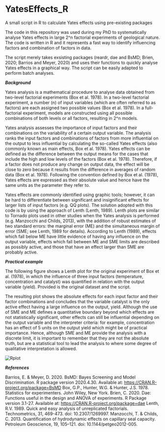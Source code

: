 # YatesEffects_R
A small script in R to calculate Yates effects using pre-existing packages

The code in this repository was used during my PhD to systematically analyse Yates effects in large 2^n factorial experiments of geological nature. The code is written in R and it represents a fast way to identify influencing factors and combination of factors in data. 

The script merely takes exsisting packages (reardr, dae and BsMD; Brien, 2020; Barrios and Meyer, 2020) and uses their functions to quickly analyse Yates effects in a graphical way. The script can be easily adapted to perform batch analyses. 

***Background***

Yates analysis is a mathematical procedure to analyse data obtained from two-level factorial experiments (Box et al. 1978). In a two-level factorial experiment, a number (n) of input variables (which are often referred to as factors) are each assigned two possible values (Box et al. 1978). In a full-factorial experiment, models are constructed using all possible combinations of both levels or all factors, resulting in 2^n models. 

Yates analysis assesses the importance of input factors and their combinations on the variability of a certain output variable. The analysis ranks the input factors and combinations of factors from more influential on the output to less influential by calculating the so-called Yates effects (also commonly known as main effects, Box et al. 1978). Yates effects can be defined as the difference between the output means for the cases that include the high and low levels of the factors (Box et al. 1978). Therefore, if a factor does not produce any change on output data, the effect will be close to zero because it results from the difference in averages of random data (Box et al. 1978). Following the convention defined by Box et al. (1978), Yates effects are expressed as their absolute value and hence have the same units as the parameter they refer to.

Yates effects are commonly identified using graphic tools; however, it can be hard to differentiate between significant and insignificant effects for larger lists of input factors (e.g. QQ plots). The solution adopted with this code is by using the approach of Lenth (Lenth, 1989). Lenth plots are similar to Tornado plots used in other studies when the Yates analysis is performed (e.g. Manzocchi and Childs, 2013), with the addition of robust estimates of two standard errors: the marginal error (ME) and the simultaneous margin of error (SME; see Lenth, 1989 for details). According to Lenth (1989), effects which fall below ME have little evidence of having any influence on the output variable, effects which fall between ME and SME limits are described as possibly active, and those that have an effect larger than SME are probably active. 

***Practical example***

The following figure shows a Lenth plot for the original experiment of Box et al. (1978), in which the influence of three input factors (temperature, concentration and catalyst) was quantified in relation with the output variable (yield). Provided is the original dataset and the script.

The resulting plot shows the absolute effects for each input factor and their factor combinations and concludes that the variable catalyst is the only active effect having a large influence on the output, yield. Although the use of SME and ME defines a quantitative boundary beyond which effects are not statistically significant, other effects can still be influential depending on the output variable and the interpreter criteria: for example, concentration has an effect of 5 units on the output yield which might be of practical importance. Hence, although SME and ME provide the analysis with a discrete limit, it is important to remember that they are not the absolute truth, but are a statistical tool to lead the analysis to where some degree of qualitative interpretation is allowed.

![Rplot](https://user-images.githubusercontent.com/17766787/121900723-a28fa280-cd1d-11eb-938f-7dffed6717ab.png)

***References***

Barrios, E. & Meyer, D. 2020. BsMD: Bayes Screening and Model Discrimination. R package version 2020.4.30. Available at: https://CRAN.R-project.org/package=BsMD
Box, G.P., Hunter, W.G. & Hunter, J.S. 1978. Statistics for experimenters. John Wiley, New York. 
Brien, C. 2020. Dae: Functions useful in the design and ANOVA of experiments. R Package version 3.1-27. Available at: https://CRAN.R-project.org/package=dae
Lenth, R.V. 1989. Quick and easy analysis of unreplicated factorials. Technometrics, 31, 469-473. doi: 10.2307/1269997.
Manzocchi, T. & Childs, C. 2013. Quantification of hydrodynamic effects on capillary seal capacity. Petroleum Geoscience, 19, 105–121. doi: 10.1144/petgeo2012-005.
